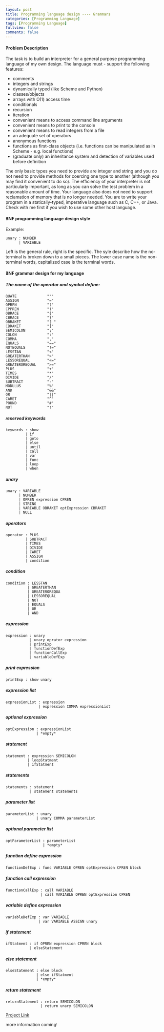 ```yaml
---
layout: post
title: Programming language design ---- Grammars
categories: [Programming Language]
tags: [Programming Language]
fullview: false
comments: false
---
```

#### Problem Description
The task is to build an interpreter for a general purpose programming language of my own design. The language must - support the following features:

- comments
- integers and strings
- dynamically typed (like Scheme and Python)
- classes/objects
- arrays with O(1) access time
- conditionals
- recursion
- iteration
- convenient means to access command line arguments
- convenient means to print to the console
- convenient means to read integers from a file
- an adequate set of operators
- anonymous functions
- functions as first-class objects (i.e. functions can be manipulated as in Scheme - e.g. local functions)
- (graduate only) an inheritance system and detection of variables used before definition

The only basic types you need to provide are integer and string and you do not need to provide methods for coercing one type to another (although you may find it convenient to do so). The efficiency of your interpreter is not particularly important, as long as you can solve the test problem in a reasonable amount of time. Your language also does not need to support reclamation of memory that is no longer needed. You are to write your program in a statically-typed, imperative language such as C, C++, or Java. Check with me first if you wish to use some other host language.

#### BNF programming language design style
Example:
```
unary : NUMBER
      | VARIABLE
```
Left is the general rule, right is the specific. The syle describe how the no-terminal is broken down to a small pieces.
The lower case name is the non-terminal words, capitalized case is the terminal words.
#### BNF grammar design for my language

##### The name of the operator and symbol define:
```
QUATE              """
ASSIGN             "="
OPREN              "("
CPPREN             ")"
OBRACE             "{"
CBRACE             "}"
OBRAKET            "[ "  
CBRAKET            "]"
SEMICOLON          ";"
COLON              ":"
COMMA              ","
EQUALS             "=="
NOTEQUALS          "!="
LESSTAN            "<"
GREATERTHAN        ">"
LESSOREQUAL        "<="
GREATEROREQUAL     ">="
PLUS               "+"
TIMES              "*"
DIVIDE             "/"
SUBTRACT           "-"
MODULUS            "%"
AND                "&&"
OR                 "||"
CARET              "^"
POUND              "#"
NOT                "!"
```
##### reserved keywords
```
keywords : show
         | if
         | goto
         | else
         | until
         | call
         | var
         | func
         | loop
         | when
```
##### unary
```
unary : VARIABLE
      | NUMBER
      | OPREN expression CPREN
      | STRING
      | VARIABLE OBRAKET optExpression CBRAKET
      | NULL
```
##### operators
```
operator : PLUS
         | SUBTRACT
         | TIMES
         | DIVIDE
         | CARET
         | ASSIGN
         | condition
```
##### condition
```
condition : LESSTAN
          | GREATERTHAN
          | GREATEROREQUA
          | LESSOREQUAL
          | NOT
          | EQUALS
          | OR
          | AND
```
##### expression
```
expression : unary
           | unary oprator expression
           | printExp
           | functionDefExp
           | functionCallExp
           | variableDefExp
```
##### print expression
```
printExp : show unary 					 
```
##### expression list
```
expressionList : expression
               | expression COMMA expressionList
```
##### optional expression
```
optExpression : expressionList
              | *empty*
```
##### statement
```
statement : expression SEMICOLON
          | loopStatment
          | ifStatment
```
##### statements
```
statements : statement
           | statement statements
```
##### parameter list
```
parameterList : unary
              | unary COMMA parameterList
```
##### optional parameter list
```
optParameterList : parameterList
                 | *empty*
```
##### function define expression
```
functionDefExp : func VARIABLE OPREN optExpression CPREN block
```
##### function call expression
```
functionCallExp : call VARIABLE
                | call VARIABLE OPREN optExpression CPREN
```
##### variable define expression
```
variableDefExp : var VARIABLE
               | var VARIABLE ASSIGN unary
```
##### if statement
```
ifStatment : if OPREN expression CPREN block
           | elseStatement
```
##### else statement
```
elseStatement : else block
              | else ifStatment
              | *empty*
```
##### return statement
```
returnStatement : return SEMICOLON
                | return unary SEMICOLON
```
[Project Link](https://github.com/scao7/cs403)

more information coming!
